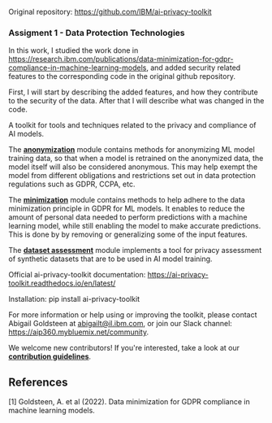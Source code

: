 Original repository: https://github.com/IBM/ai-privacy-toolkit

### Assigment 1 - Data Protection Technologies

In this work, I studied the work done in https://research.ibm.com/publications/data-minimization-for-gdpr-compliance-in-machine-learning-models, and added security related features to the corresponding code in the original github repository.

First, I will start by describing the added features, and how they contribute to the security of the data. After that I will describe what was changed in the code.


A toolkit for tools and techniques related to the privacy and compliance of AI models.

The [**anonymization**](apt/anonymization/README.md) module contains methods for anonymizing ML model 
training data, so that when a model is retrained on the anonymized data, the model itself will also be 
considered anonymous. This may help exempt the model from different obligations and restrictions 
set out in data protection regulations such as GDPR, CCPA, etc. 

The [**minimization**](apt/minimization/README.md) module contains methods to help adhere to the data 
minimization principle in GDPR for ML models. It enables to reduce the amount of 
personal data needed to perform predictions with a machine learning model, while still enabling the model
to make accurate predictions. This is done by by removing or generalizing some of the input features.

The [**dataset assessment**](apt/risk/data_assessment/README.md) module implements a tool for privacy assessment of
synthetic datasets that are to be used in AI model training.

Official ai-privacy-toolkit documentation: https://ai-privacy-toolkit.readthedocs.io/en/latest/

Installation: pip install ai-privacy-toolkit

For more information or help using or improving the toolkit, please contact Abigail Goldsteen at abigailt@il.ibm.com, 
or join our Slack channel: https://aip360.mybluemix.net/community.

We welcome new contributors! If you're interested, take a look at our [**contribution guidelines**](https://github.com/IBM/ai-privacy-toolkit/wiki/Contributing).

## References
<a id="1">[1]</a> 
Goldsteen, A. et al (2022). 
Data minimization for GDPR compliance in machine learning models.